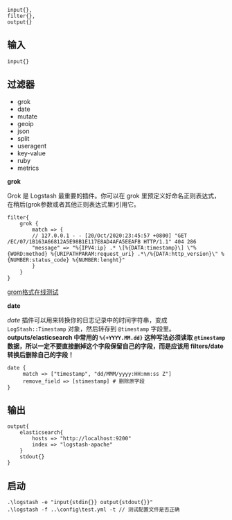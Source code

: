 ```
input{}, 
filter{},
output{}
```

## 输入

```
input{}
```



## 过滤器

- grok
- date
- mutate
- geoip
- json
- split
- useragent
- key-value
- ruby
- metrics



**grok**

Grok 是 Logstash 最重要的插件。你可以在 grok 里预定义好命名正则表达式，在稍后(grok参数或者其他正则表达式里)引用它。 

```
filter{
	grok {
		match => {
		// 127.0.0.1 - - [20/Oct/2020:23:45:57 +0800] "GET /EC/07/1B163A66812A5E98B1E117E8AD4AFA5EEAFB HTTP/1.1" 404 286
		"message" => "%{IPV4:ip} .* \[%{DATA:timestamp}\] \"%{WORD:method} %{URIPATHPARAM:request_uri} .*\/%{DATA:http_version}\" %{NUMBER:status_code} %{NUMBER:lenght}"
		}
	}
}
```

[grom格式在线测试](https://www.5axxw.com/tools/v2/grok.html)

**date**

*date* 插件可以用来转换你的日志记录中的时间字符串，变成 `LogStash::Timestamp` 对象，然后转存到 `@timestamp` 字段里。**outputs/elasticsearch 中常用的 `%{+YYYY.MM.dd}` 这种写法必须读取 `@timestamp` 数据，所以一定不要直接删掉这个字段保留自己的字段，而是应该用 filters/date 转换后删除自己的字段！**

```
date {
	 match => ["timestamp", "dd/MMM/yyyy:HH:mm:ss Z"]
	 remove_field => [stimestamp] # 删除原字段
}
```



## 输出

```
output{
    elasticsearch{
        hosts => "http://localhost:9200"
        index => "logstash-apache"
    }
    stdout{}
}
```



## 启动

```
.\logstash -e "input{stdin{}} output{stdout{}}"
.\logstash -f ..\config\test.yml -t // 测试配置文件是否正确
```

